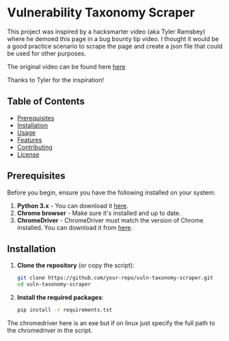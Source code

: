 # Vulnerability Taxonomy Scraper

This project was inspired by a hacksmarter video (aka Tyler Ramsbey) where he demoed this page in a bug bounty tip video.
I thought it would be a good practice scenario to scrape the page and create a json file that could be used for other purposes.

The original video can be found here [here](https://www.youtube.com/watch?v=hZeDl76TB7s)


Thanks to Tyler for the inspiration!


## Table of Contents

- [Prerequisites](#prerequisites)
- [Installation](#installation)
- [Usage](#usage)
- [Features](#features)
- [Contributing](#contributing)
- [License](#license)

## Prerequisites

Before you begin, ensure you have the following installed on your system:

1. **Python 3.x** - You can download it [here](https://www.python.org/downloads/).
2. **Chrome browser** - Make sure it's installed and up to date.
3. **ChromeDriver** - ChromeDriver must match the version of Chrome installed. You can download it from [here](https://chromedriver.chromium.org/downloads).

## Installation

1. **Clone the repository** (or copy the script):

   ```bash
   git clone https://github.com/your-repo/vuln-taxonomy-scraper.git
   cd vuln-taxonomy-scraper
    ```
2. **Install the required packages**:

    ```bash
    pip install -r requirements.txt
    ```

The chromedriver here is an exe but if on linux just specify the full path to the chromedriver in the script.
